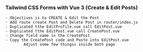 ### Tailwind CSS Forms with Vue 3  (Create & Edit Posts)
    - Objectives is to CREATE & Edit the Post 
    - Add route create Post and Delete Post in router/index.js
    - Duplicated tthe EditProfile.vue call EditPost.vue
    - Duplicated tthe EditPost.vue call CreatePost.vue
    - Change field name in the CreatePost
    - Copy the CreatePost code and Paste into EditPost.vue
            Adjust some few thingss inside both page 